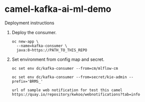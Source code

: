 # camel-kafka-ai-ml-demo

Deployment instructions

1. Deploy the consumer.

    ```
    oc new-app \
      --name=kafka-consumer \
      java:8~https://PATH_TO_THIS_REPO
    ```

1. Set environment from config map and secret.

    ```
    oc set env dc/kafka-consumer --from=cm/mlflow-cm

    oc set env dc/kafka-consumer --from=secret/kie-admin --prefix='BRMS_'
    
    url of sample web notification for test this camel
    https://quay.io/repository/kwkoo/webnotifications?tab=info
    ```
    
